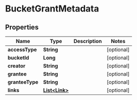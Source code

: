 
# BucketGrantMetadata

## Properties
Name | Type | Description | Notes
------------ | ------------- | ------------- | -------------
**accessType** | **String** |  |  [optional]
**bucketId** | **Long** |  |  [optional]
**creator** | **String** |  |  [optional]
**grantee** | **String** |  |  [optional]
**granteeType** | **String** |  |  [optional]
**links** | [**List&lt;Link&gt;**](Link.md) |  |  [optional]



